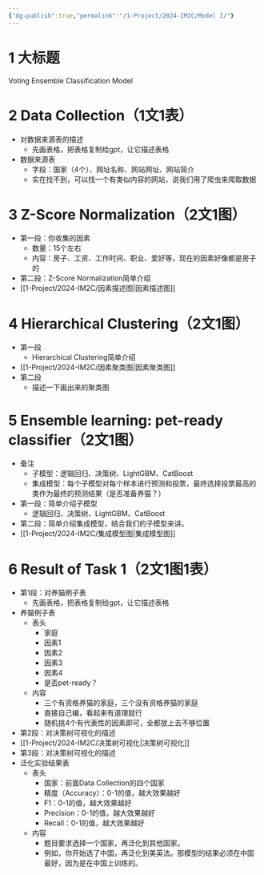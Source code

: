 ```yaml
---
{"dg-publish":true,"permalink":"/1-Project/2024-IM2C/Model I/"}
---
```


# 1 大标题
Voting Ensemble Classification Model
# 2 Data Collection（1文1表）
- 对数据来源表的描述
	- 先画表格，把表格复制给gpt，让它描述表格
- 数据来源表
	- 字段：国家（4个）、网址名称、网站网址、网站简介
	- 实在找不到，可以找一个有类似内容的网站，说我们用了爬虫来爬取数据
# 3 Z-Score Normalization（2文1图）
- 第一段：你收集的因素
	- 数量：15个左右
	- 内容：房子、工资、工作时间、职业、爱好等，现在的因素好像都是房子的
- 第二段：Z-Score Normalization简单介绍
- [[1-Project/2024-IM2C/因素描述图\|因素描述图]]
# 4 Hierarchical Clustering（2文1图）
- 第一段
	- Hierarchical Clustering简单介绍
- [[1-Project/2024-IM2C/因素聚类图\|因素聚类图]]
- 第二段
	- 描述一下画出来的聚类图
# 5 Ensemble learning: pet-ready classifier（2文1图）
- 备注
	- 子模型：逻辑回归、决策树、LightGBM、CatBoost
	- 集成模型：每个子模型对每个样本进行预测和投票，最终选择投票最高的类作为最终的预测结果（是否准备养猫？）
- 第一段：简单介绍子模型
	- 逻辑回归、决策树、LightGBM、CatBoost
- 第二段：简单介绍集成模型，结合我们的子模型来讲。
- [[1-Project/2024-IM2C/集成模型图\|集成模型图]]
# 6 Result of Task 1（2文1图1表）
- 第1段：对养猫例子表
	- 先画表格，把表格复制给gpt，让它描述表格
- 养猫例子表
	- 表头
		- 家庭
		- 因素1
		- 因素2
		- 因素3
		- 因素4
		- 是否pet-ready？
	- 内容
		- 三个有资格养猫的家庭，三个没有资格养猫的家庭
		- 直接自己编，看起来有道理就行
		- 随机挑4个有代表性的因素即可，全都放上去不够位置
- 第2段：对决策树可视化的描述
- [[1-Project/2024-IM2C/决策树可视化\|决策树可视化]]
- 第3段：对决策树可视化的描述
- 泛化实验结果表
	- 表头
		- 国家：前面Data Collection的四个国家
		- 精度（Accuracy）：0-1的值，越大效果越好
		- F1：0-1的值，越大效果越好
		- Precision：0-1的值，越大效果越好
		- Recall：0-1的值，越大效果越好
	- 内容
		- 题目要求选择一个国家，再泛化到其他国家。
		- 例如，你开始选了中国，再泛化到美英法。那模型的结果必须在中国最好，因为是在中国上训练的。